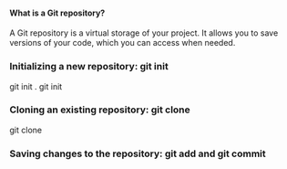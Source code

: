 #### What is a Git repository?

A Git repository is a virtual storage of your project. It allows you to save versions of your code, which you can access when needed. 


### Initializing a new repository: git init
git init .
git init <project directory>

### Cloning an existing repository: git clone
git clone <repo url>

### Saving changes to the repository: git add and git commit
